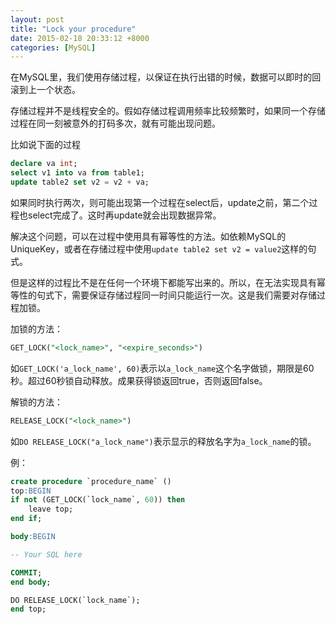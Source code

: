 ```yaml
---
layout: post
title: "Lock your procedure"
date: 2015-02-18 20:33:12 +8000
categories: [MySQL]
---
```

<!-- datetime: 2015-02-18 20:33:12 -->
<!-- more -->
在MySQL里，我们使用存储过程，以保证在执行出错的时候，数据可以即时的回滚到上一个状态。

存储过程并不是线程安全的。假如存储过程调用频率比较频繁时，如果同一个存储过程在同一刻被意外的打码多次，就有可能出现问题。

比如说下面的过程

```sql
declare va int;
select v1 into va from table1;
update table2 set v2 = v2 + va;
```

如果同时执行两次，则可能出现第一个过程在select后，update之前，第二个过程也select完成了。这时再update就会出现数据异常。

解决这个问题，可以在过程中使用具有幂等性的方法。如依赖MySQL的UniqueKey，或者在存储过程中使用`update table2 set v2 = value2`这样的句式。

但是这样的过程比不是在任何一个环境下都能写出来的。所以，在无法实现具有幂等性的句式下，需要保证存储过程同一时间只能运行一次。这是我们需要对存储过程加锁。

加锁的方法：

```sql
GET_LOCK("<lock_name>", "<expire_seconds>")
```

如`GET_LOCK('a_lock_name', 60)`表示以`a_lock_name`这个名字做锁，期限是60秒。超过60秒锁自动释放。成果获得锁返回true，否则返回false。

解锁的方法：

```sql
RELEASE_LOCK("<lock_name>")
```

如`DO RELEASE_LOCK("a_lock_name")`表示显示的释放名字为`a_lock_name`的锁。

例：

```sql
create procedure `procedure_name` ()
top:BEGIN
if not (GET_LOCK(`lock_name`, 60)) then
    leave top;
end if;

body:BEGIN

-- Your SQL here

COMMIT;
end body;

DO RELEASE_LOCK(`lock_name`);
end top;
```
